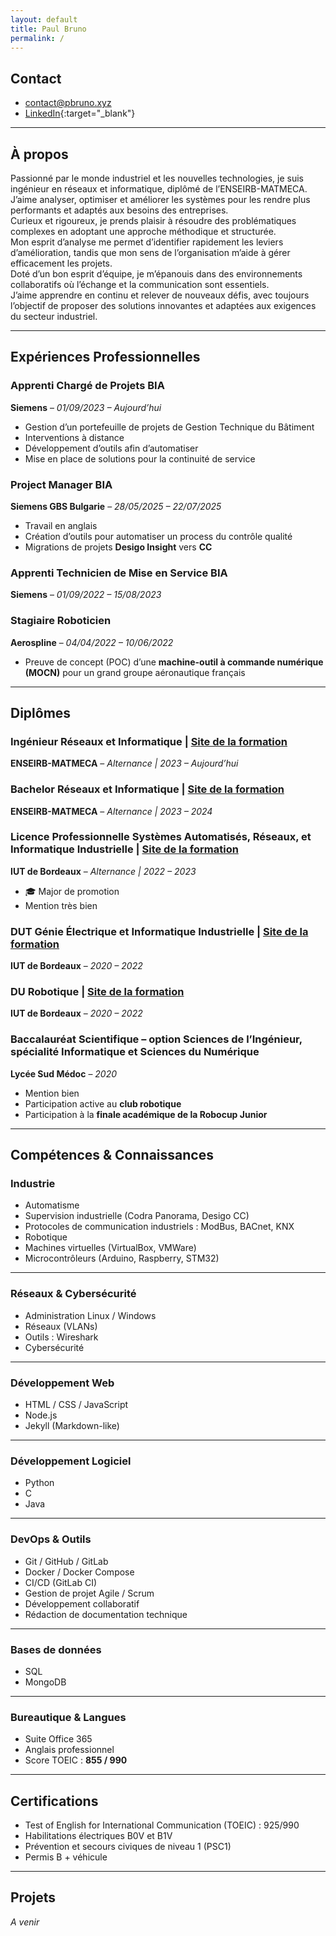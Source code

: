 ```yaml
---
layout: default
title: Paul Bruno
permalink: /
---
```


## Contact
- [contact@pbruno.xyz](mailto:contact@pbruno.xyz?subject=Demande%20de%20contact)  
- [LinkedIn](https://www.linkedin.com/in/paulbruno33){:target="_blank"} 

---

## À propos
Passionné par le monde industriel et les nouvelles technologies, je suis ingénieur en réseaux et informatique, diplômé de l’ENSEIRB-MATMECA.  
J’aime analyser, optimiser et améliorer les systèmes pour les rendre plus performants et adaptés aux besoins des entreprises.  
Curieux et rigoureux, je prends plaisir à résoudre des problématiques complexes en adoptant une approche méthodique et structurée.  
Mon esprit d’analyse me permet d’identifier rapidement les leviers d’amélioration, tandis que mon sens de l’organisation m’aide à gérer efficacement les projets.  
Doté d’un bon esprit d’équipe, je m’épanouis dans des environnements collaboratifs où l’échange et la communication sont essentiels.  
J’aime apprendre en continu et relever de nouveaux défis, avec toujours l’objectif de proposer des solutions innovantes et adaptées aux exigences du secteur industriel.  

---

## Expériences Professionnelles

### Apprenti Chargé de Projets BIA  
**Siemens** – *01/09/2023 – Aujourd’hui*  
- Gestion d’un portefeuille de projets de Gestion Technique du Bâtiment  
- Interventions à distance  
- Développement d’outils afin d’automatiser  
- Mise en place de solutions pour la continuité de service  

### Project Manager BIA  
**Siemens GBS Bulgarie** – *28/05/2025 – 22/07/2025*  
- Travail en anglais  
- Création d’outils pour automatiser un process du contrôle qualité  
- Migrations de projets **Desigo Insight** vers **CC**  

### Apprenti Technicien de Mise en Service BIA  
**Siemens** – *01/09/2022 – 15/08/2023*  

### Stagiaire Roboticien  
**Aerospline** – *04/04/2022 – 10/06/2022*  
- Preuve de concept (POC) d’une **machine-outil à commande numérique (MOCN)** pour un grand groupe aéronautique français  

---

## Diplômes

### Ingénieur Réseaux et Informatique | [Site de la formation](https://formation-en.bordeaux-inp.fr/en/training-offer/titre-d-ingenieur-DING/ingenieur-specialite-reseaux-et-informatique-LUMF0009.html)
**ENSEIRB-MATMECA** – *Alternance | 2023 – Aujourd’hui*  

### Bachelor Réseaux et Informatique | [Site de la formation](https://formation-en.bordeaux-inp.fr/en/training-offer/titre-d-ingenieur-DING/ingenieur-specialite-reseaux-et-informatique-LUMF0009.html)  
**ENSEIRB-MATMECA** – *Alternance | 2023 – 2024*  

### Licence Professionnelle Systèmes Automatisés, Réseaux, et Informatique Industrielle | [Site de la formation](https://www.iut.u-bordeaux.fr/geii/images/Lpro/LP_GRADIGNAN_GEII_SARI_print.pdf) 
**IUT de Bordeaux** – *Alternance | 2022 – 2023*  
- 🎓 Major de promotion  
- Mention très bien  

### DUT Génie Électrique et Informatique Industrielle | [Site de la formation](https://www.iut.u-bordeaux.fr/geii/)  
**IUT de Bordeaux** – *2020 – 2022*  

### DU Robotique | [Site de la formation](https://www.iut.u-bordeaux.fr/formations/ra/)
**IUT de Bordeaux** – *2020 – 2022*  

### Baccalauréat Scientifique – option Sciences de l’Ingénieur, spécialité Informatique et Sciences du Numérique  
**Lycée Sud Médoc** – *2020*  
- Mention bien  
- Participation active au **club robotique**  
- Participation à la **finale académique de la Robocup Junior**  

---

## Compétences & Connaissances

### Industrie
- Automatisme  
- Supervision industrielle (Codra Panorama, Desigo CC)  
- Protocoles de communication industriels : ModBus, BACnet, KNX  
- Robotique  
- Machines virtuelles (VirtualBox, VMWare)  
- Microcontrôleurs (Arduino, Raspberry, STM32)  

---

### Réseaux & Cybersécurité
- Administration Linux / Windows  
- Réseaux (VLANs)  
- Outils : Wireshark  
- Cybersécurité  

---

### Développement Web
- HTML / CSS / JavaScript  
- Node.js  
- Jekyll (Markdown-like)  

---

### Développement Logiciel
- Python  
- C  
- Java  

---

### DevOps & Outils
- Git / GitHub / GitLab  
- Docker / Docker Compose  
- CI/CD (GitLab CI)  
- Gestion de projet Agile / Scrum  
- Développement collaboratif  
- Rédaction de documentation technique  

---

### Bases de données
- SQL  
- MongoDB  

---

### Bureautique & Langues
- Suite Office 365  
- Anglais professionnel  
- Score TOEIC : **855 / 990**  

---

## Certifications
- Test of English for International Communication (TOEIC) : 925/990  
- Habilitations électriques B0V et B1V  
- Prévention et secours civiques de niveau 1 (PSC1)  
- Permis B + véhicule  

---

## Projets
*A venir*  
